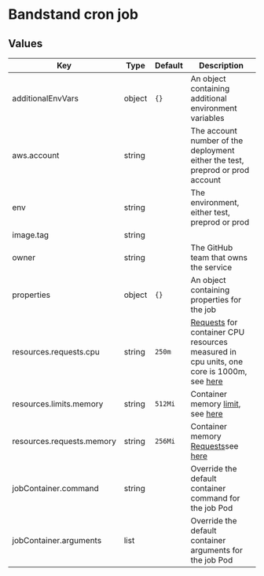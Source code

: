# Bandstand cron job

## Values

| Key                       | Type   | Default | Description                                                                                                                                                                                                                                                                                    |
|---------------------------|--------|-----|------------------------------------------------------------------------------------------------------------------------------------------------------------------------------------------------------------------------------------------------------------------------------------------------|
| additionalEnvVars         | object | `{}` | An object containing additional environment variables                                                                                                                                                                                                                                          |
| aws.account               | string | | The account number of the deployment either the test, preprod or prod account                                                                                                                                                                                                                  |
| env                       | string | | The environment, either test, preprod or prod                                                                                                                                                                                                                                                  |
| image.tag                 | string | |                                                                                                                                                                                                                                                                                                | The tag for container image to be used in the serivce |
| owner                     | string | | The GitHub team that owns the service                                                                                                                                                                                                                                                          |
| properties                | object | `{}` | An object containing properties for the job                                                                                                                                                                                                                                                    |
| resources.requests.cpu    | string |  `250m` | [Requests](https://kubernetes.io/docs/concepts/configuration/manage-resources-containers/#requests-and-limits) for container CPU resources measured in cpu units, one core is 1000m, see [here](https://kubernetes.io/docs/concepts/configuration/manage-resources-containers/#meaning-of-cpu) |
| resources.limits.memory   | string | `512Mi` | Container memory [limit](https://kubernetes.io/docs/concepts/configuration/manage-resources-containers/#requests-and-limits), see [here](https://kubernetes.io/docs/concepts/configuration/manage-resources-containers/#meaning-of-memory)                                                     |
| resources.requests.memory | string | `256Mi` | Container memory [Requests](https://kubernetes.io/docs/concepts/configuration/manage-resources-containers/#requests-and-limits)see [here](https://kubernetes.io/docs/concepts/configuration/manage-resources-containers/#meaning-of-memory)                                                    |
| jobContainer.command      | string | | Override the default container command for the job Pod                                                                                                                                                                                                                                         |
| jobContainer.arguments    | list   | | Override the default container arguments for the job Pod                                                                                                                                                                                                                                       |

